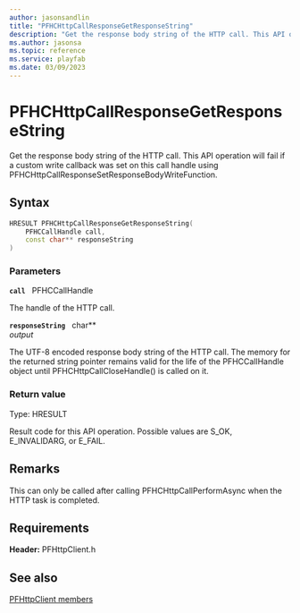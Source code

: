 ```yaml
---
author: jasonsandlin
title: "PFHCHttpCallResponseGetResponseString"
description: "Get the response body string of the HTTP call. This API operation will fail if a custom write callback was set on this call handle using PFHCHttpCallResponseSetResponseBodyWriteFunction."
ms.author: jasonsa
ms.topic: reference
ms.service: playfab
ms.date: 03/09/2023
---
```


# PFHCHttpCallResponseGetResponseString  

Get the response body string of the HTTP call. This API operation will fail if a custom write callback was set on this call handle using PFHCHttpCallResponseSetResponseBodyWriteFunction.  

## Syntax  
  
```cpp
HRESULT PFHCHttpCallResponseGetResponseString(  
    PFHCCallHandle call,  
    const char** responseString  
)  
```  
  
### Parameters  
  
**`call`** &nbsp; PFHCCallHandle  
  
The handle of the HTTP call.  
  
**`responseString`** &nbsp; char**  
*output*  
  
The UTF-8 encoded response body string of the HTTP call. The memory for the returned string pointer remains valid for the life of the PFHCCallHandle object until PFHCHttpCallCloseHandle() is called on it.  
  
  
### Return value
Type: HRESULT
  
Result code for this API operation. Possible values are S_OK, E_INVALIDARG, or E_FAIL.
  
## Remarks  
  
This can only be called after calling PFHCHttpCallPerformAsync when the HTTP task is completed.
  
## Requirements  
  
**Header:** PFHttpClient.h
  
## See also  
[PFHttpClient members](../pfhttpclient_members.md)  

  
  
